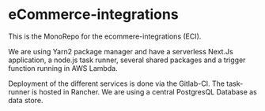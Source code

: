 # eCommerce-integrations

This is the MonoRepo for the ecommere-integrations (ECI).

We are using Yarn2 package manager and have a serverless Next.Js application, a node.js task runner, several shared packages and a trigger function running in AWS Lambda.

Deployment of the different services is done via the Gitlab-CI. The task-runner is hosted in Rancher. We are using a central PostgresQL Database as data store.
